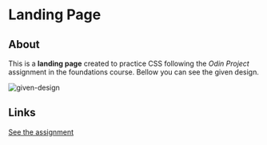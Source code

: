 # Landing Page

## About

This is a **landing page** created to practice CSS following the _Odin Project_ assignment in the foundations course. Bellow you can see the given design.

![given-design](https://cdn.statically.io/gh/TheOdinProject/curriculum/81a5d553f4073e593d23a6ab00d50eef8620796d/foundations/html_css/project/imgs/01.png)

## Links

[See the assignment](https://www.theodinproject.com/lessons/foundations-landing-page)